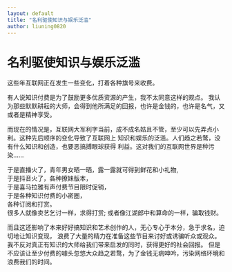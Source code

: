 ```yaml
---
layout: default
title: "名利驱使知识与娱乐泛滥"
author: liuning0820
---
```


# 名利驱使知识与娱乐泛滥

这些年互联网正在发生一些变化，打着各种旗号来收费。

有人说知识付费是为了鼓励更多优质资源的产生，我不太同意这样的观点。
我认为那些默默耕耘的大师，会得到他所满足的回报，也许是金钱的，也许是名气，又或者是精神享受。

而现在的情况是，互联网大军利字当前，成不成名姑且不管，至少可以先弄点小利。这种先后顺序的变化导致了互联网上
知识和娱乐的泛滥。人们趋之若鹜，没有什么知识和创造，也要恶搞搏眼球获得
利益。这对我们的互联网世界是种污染......

于是直播火了，青年男女晒一晒，露一露就可得到鲜花和小礼物,  
于是抖音火了，各种撩妹版本，  
于是喜马拉雅有声付费节目限时促销，  
于是各种知识付费的小密圈，  
各种订阅和打赏。  
很多人就像卖艺乞讨一样，求得打赏; 或者像江湖郎中和算命的一样，骗取钱财。

而且这还影响了本来好好搞知识和艺术创作的人，无心专心于本分，急于求名，迫切地让知识变现，
浪费了大量的精力在准备这些节目来讨好或诱骗听众或观众。我不反对真正有知识的大师给我们带来启发的同时，获得更好的社会回报。
但是不应该让至少付费的噱头忽悠大众趋之若鹜，为了金钱无病呻吟，污染网络环境和浪费我们的时间。
